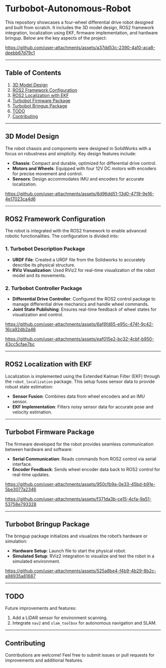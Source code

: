 
# Turbobot-Autonomous-Robot

This repository showcases a four-wheel differential drive robot designed and built from scratch. It includes the 3D model design, ROS2 framework integration, localization using EKF, firmware implementation, and hardware bringup. Below are the key aspects of the project:


https://github.com/user-attachments/assets/a37dd53c-2390-4a10-aca8-deebb67d79c1


---

## Table of Contents

1. [3D Model Design](#3d-model-design)
2. [ROS2 Framework Configuration](#ros2-framework-configuration)
3. [ROS2 Localization with EKF](#ros2-localization-with-ekf)
4. [Turbobot Firmware Package](#turbobot-firmware-package)
5. [Turbobot Bringup Package](#turbobot-bringup-package)
6. [TODO](#todo)
7. [Contributing](#contributing)

---

## 3D Model Design

The robot chassis and components were designed in SolidWorks with a focus on robustness and simplicity. Key design features include:

- **Chassis**: Compact and durable, optimized for differential drive control.
- **Motors and Wheels**: Equipped with four 12V DC motors with encoders for precise movement and control.
- **Sensors**: Design accommodates IMU and encoders for accurate localization.


https://github.com/user-attachments/assets/6d96dd51-13d0-4719-9e16-4e17023ca4d6

---


## ROS2 Framework Configuration

The robot is integrated with the ROS2 framework to enable advanced robotic functionalities. The configuration is divided into:

### 1. Turbobot Description Package
- **URDF File**: Created a URDF file from the Solidworks to accurately describe its physical structure.
- **RViz Visualization**: Used RViz2 for real-time visualization of the robot model and its movements.

### 2. Turbobot Controller Package
- **Differential Drive Controller**: Configured the ROS2 control package to manage differential drive mechanics and handle wheel commands.
- **Joint State Publishing**: Ensures real-time feedback of wheel states for visualization and control.


https://github.com/user-attachments/assets/6af6fd65-e95c-474f-9c42-16ca92db2a46

https://github.com/user-attachments/assets/eaf015e2-bc32-4cbf-b950-43cc5cfae7bc

---


## ROS2 Localization with EKF

Localization is implemented using the Extended Kalman Filter (EKF) through the `robot_localization` package. This setup fuses sensor data to provide robust state estimation:

- **Sensor Fusion**: Combines data from wheel encoders and an IMU sensor.
- **EKF Implementation**: Filters noisy sensor data for accurate pose and velocity estimation.

---

## Turbobot Firmware Package

The firmware developed for the robot provides seamless communication between hardware and software:

- **Serial Communication**: Reads commands from ROS2 control via serial interface.
- **Encoder Feedback**: Sends wheel encoder data back to ROS2 control for real-time updates.



https://github.com/user-attachments/assets/950cfb9a-0e33-45bd-b91e-5be3077a2346



https://github.com/user-attachments/assets/f371da3b-ce15-4cfa-9a51-53758e793328


---

## Turbobot Bringup Package

The bringup package initializes and visualizes the robot’s hardware or simulation:

- **Hardware Setup**: Launch file to start the physical robot.
- **Simulated Setup**: RViz2 integration to visualize and test the robot in a simulated environment.


https://github.com/user-attachments/assets/525a8be4-f4b9-4b29-8b2c-a98935a81687


---

## TODO

Future improvements and features:

1. Add a LiDAR sensor for environment scanning.
2. Integrate `nav2` and `slam_toolbox` for autonomous navigation and SLAM.

---


## Contributing

Contributions are welcome! Feel free to submit issues or pull requests for improvements and additional features.

